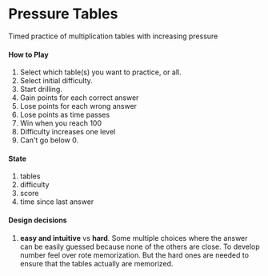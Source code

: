 # Pressure Tables

Timed practice of multiplication tables with increasing pressure

#### How to Play

1. Select which table(s) you want to practice, or all.
2. Select initial difficulty.
3. Start drilling.
4. Gain points for each correct answer
5. Lose points for each wrong answer
6. Lose points as time passes
7. Win when you reach 100
8. Difficulty increases one level
9. Can't go below 0.

#### State

1. tables
2. difficulty
3. score
4. time since last answer

#### Design decisions

1. **easy and intuitive** vs **hard**. Some multiple choices where the answer
can be easily guessed because none of the others are close. To develop number feel over
rote memorization. But the hard ones are needed to ensure that the tables actually are memorized.
